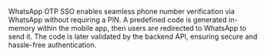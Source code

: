 WhatsApp OTP SSO enables seamless phone number verification via WhatsApp without requiring a PIN. A predefined code is generated in-memory within the mobile app, then users are redirected to WhatsApp to send it. The code is later validated by the backend API, ensuring secure and hassle-free authentication.
